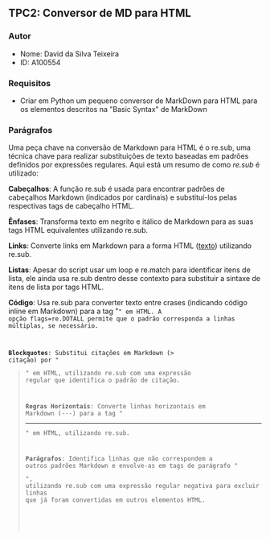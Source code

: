 ## TPC2: Conversor de MD para HTML

### Autor
- Nome: David da Silva Teixeira
- ID: A100554

### Requisitos
- Criar em Python um pequeno conversor de MarkDown para HTML para os elementos descritos na "Basic Syntax" de MarkDown

### Parágrafos
Uma peça chave na conversão de Markdown para HTML é o re.sub, uma técnica chave para realizar substituições de texto baseadas em padrões definidos por expressões regulares. Aqui está um resumo de como *re.sub* é utilizado:

**Cabeçalhos**: A função re.sub é usada para encontrar padrões de cabeçalhos Markdown (indicados por cardinais) e substituí-los pelas respectivas tags de cabeçalho HTML.

**Ênfases**: Transforma texto em negrito e itálico de Markdown para as suas tags HTML equivalentes utilizando re.sub.

**Links**: Converte links em Markdown para a forma HTML (<a href="url">texto</a>) utilizando re.sub.

**Listas**: Apesar do script usar um loop e re.match para identificar itens de lista, ele ainda usa re.sub dentro desse contexto para substituir a sintaxe de itens de lista por tags HTML.

**Código**: Usa re.sub para converter texto entre crases (indicando código inline em Markdown) para a tag "<code>" em HTML. A opção flags=re.DOTALL permite que o padrão corresponda a linhas múltiplas, se necessário.

**Blockquotes**: Substitui citações em Markdown (> citação) por "<blockquote>" em HTML, utilizando re.sub com uma expressão regular que identifica o padrão de citação.

**Regras Horizontais**: Converte linhas horizontais em Markdown (---) para a tag "<hr>" em HTML, utilizando re.sub.

**Parágrafos**: Identifica linhas que não correspondem a outros padrões Markdown e envolve-as em tags de parágrafo "<p>", utilizando re.sub com uma expressão regular negativa para excluir linhas que já foram convertidas em outros elementos HTML.
